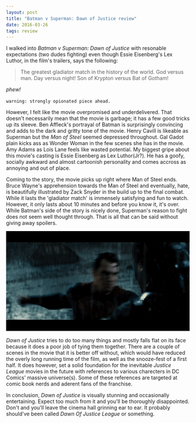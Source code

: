 ```yaml
---
layout: post
title: "Batman v Superman: Dawn of Justice review"
date: 2016-03-26
tags: review
---
```


I walked into *Batman v Superman: Dawn of Justice* with resonable expectations (two dudes fighting) even though Essie Eisenberg's Lex Luthor, in the film's trailers, says the following:

> The greatest gladiator match in the history of the world. God versus man. 
> Day versus night! Son of Krypton versus Bat of Gotham!

*phew!*

`warning: strongly opionated piece ahead.`

However, I felt like the movie overpromised and underdelivered. That doesn't necessarily mean that the movie is garbage; it has a few good tricks up its sleeve. 
Ben Affleck's portrayal of Batman is surprisingly convincing and adds to the dark and gritty tone of the movie.
Henry Cavill is likeable as Superman but the *Man of Steel* seemed depressed throughout. 
Gal Gadot plain kicks ass as Wonder Woman in the few scenes she has in the movie.
Amy Adams as Lois Lane feels like wasted potential.
My biggest gripe about this movie's casting is Essie Eisenberg as Lex Luthor(Jr?). 
He has a goofy, socially awkward and almost cartoonish personality and comes accross as annoying and out of place. 

Coming to the story, the movie picks up right where Man of Steel ends. 
Bruce Wayne's apprehension towards the Man of Steel and eventually, hate, is beautifully illustrated by Zack Snyder in the build up to the final combat. 
While it lasts the 'gladiator match' is immensely satisfying and fun to watch. 
However, it only lasts about 10 minutes and before you know it, it's over. 
While Batman's side of the story is nicely done, Superman's reason to fight does not seem well thought through. That is all that can be said without giving away spoilers.

![Do you bleed? you will.](./images/bat-vs-supes.gif)

*Dawn of Justice* tries to do too many things and mostly falls flat on its face because it does a poor job of tying them together. There are a couple of scenes in the movie that it is better off without, which would have reduced the overly long running time of the film, as well as the snooze-fest of a first half.
It does however, set a solid foundation for the inevitable *Justice League* movies in the future with references to various charecters in DC Comics' massive universe(s). Some of these references are targeted at comic book nerds and aderent fans of the franchise.


In conclusion, *Dawn of Justice* is visually stunning and occasionally entertaining. Expect too much from it and you'll be thoroughly disappointed. Don't and you'll leave the cinema hall grinning ear to ear. It probably should've been called *Dawn Of Justice League* or something.
